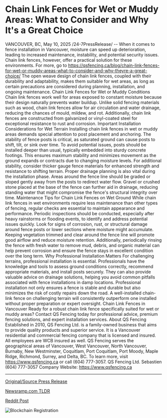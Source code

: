 # Chain Link Fences for Wet or Muddy Areas: What to Consider and Why It's a Great Choice

VANCOUVER, BC, May 10, 2025 /24-7PressRelease/ -- When it comes to fence installation in Vancouver, moisture can speed up deterioration, leading to increased maintenance, instability, and potential security issues. Chain link fences, however, offer a practical solution for these environments. For more, go to https://qsfencing.ca/blog/chain-link-fences-for-wet-or-muddy-areas-what-to-consider-and-why-theyre-a-great-choice/  The open weave design of chain link fences, coupled with their durability and adaptability, makes them suitable for wet areas, as long as certain precautions are considered during planning, installation, and ongoing maintenance.  Chain Link Fences for Wet or Muddy Conditions  Chain link fences work well for areas exposed to constant moisture because their design naturally prevents water buildup. Unlike solid fencing materials such as wood, chain link fences allow for air circulation and water drainage, reducing the chances of mould, mildew, and rot. Additionally, chain link fences are constructed from galvanized or vinyl-coated steel for exceptional resistance to rust and corrosion.   Important Installation Considerations for Wet Terrain  Installing chain link fences in wet or muddy areas demands special attention to post placement and anchoring. The stability of fence posts is critical, as saturated ground can cause posts to shift, tilt, or sink over time. To avoid potential issues, posts should be installed deeper than usual, typically embedded into sturdy concrete footings. This ensures maximum stability and minimizes movement as the ground expands or contracts due to changing moisture levels. For additional stability, consider thicker gauge fence materials for enhanced strength and resistance to shifting terrain.  Proper drainage planning is also vital during the installation phase. Areas around the fence line should be graded or sloped gently away from the posts to redirect water flow. Gravel or crushed stone placed at the base of the fence can further aid in drainage, reducing standing water that might compromise the fence's structural integrity over time.  Maintenance Tips for Chain Link Fences on Wet Ground  While chain link fences in wet environments require less maintenance than other types of fencing, regular checks are essential to maintain appearance and performance. Periodic inspections should be conducted, especially after heavy rainstorms or flooding events, to identify and address potential issues quickly. Look for signs of corrosion, rust, or structural damage around fence posts or lower sections where moisture might accumulate.  Keeping vegetation trimmed and clear around the fence line will promote good airflow and reduce moisture retention. Additionally, periodically rinsing the fence with fresh water to remove mud, debris, and organic material can help prevent corrosion and ensure the fence stays in excellent condition over the long term.  Why Professional Installation Matters  For challenging terrains, professional installation is essential. Professionals have the knowledge and tools to assess ground conditions correctly, recommend appropriate materials, and install posts securely. They can also provide valuable advice on drainage solutions, helping you avoid common pitfalls associated with fence installations in damp locations.  Professional installation not only ensures a fence is stable and durable but also minimizes the risk of costly repairs down the road. A well-installed chain-link fence on challenging terrain will consistently outperform one installed without proper preparation or expert oversight.  Chain Link Fences in Vancouver  Ready for a robust chain link fence specifically suited for wet or muddy areas? Contact QS Fencing today for professional advice, premium fencing solutions, and expert installation services.  About QS Fencing  Established in 2010, QS Fencing Ltd. is a family-owned business that aims to provide quality products and superior service. It is a Vancouver residential and commercial fencing company that is licensed and insured. All employees are WCB insured as well. QS Fencing serves the geographical areas of Vancouver, West Vancouver, North Vancouver, Burnaby, New Westminster, Coquitlam, Port Coquitlam, Port Moody, Maple Ridge, Richmond, Surrey, and Delta, BC. To learn more, visit https://www.qsfencing.ca or call (604) 777-3057.  QS Fencing Ltd. Sebastien (604) 777-3057 Company Website: https://www.qsfencing.ca 

---

[Original/Source Press Release](https://www.24-7pressrelease.com/press-release/522656/chain-link-fences-for-wet-or-muddy-areas-what-to-consider-and-why-its-a-great-choice)
                    

[Newsramp.com TLDR](https://newsramp.com/curated-news/chain-link-fences-ideal-solution-for-wet-areas-in-vancouver/9f28e3ee88e5aae2fcb675e376bf2842) 

 



[Reddit Post](https://www.reddit.com/r/newsramp/comments/1kj4huz/chain_link_fences_ideal_solution_for_wet_areas_in/) 



![Blockchain Registration](https://cdn.newsramp.app/24-7PressRelease/qrcode/255/10/harpFwHR.webp)
